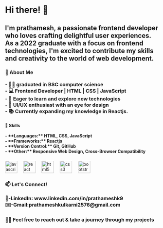 <h1 align="left">Hi there! 👋</h1>

###

<h2 align="left">I'm prathamesh, a passionate frontend developer who loves crafting delightful user experiences. As a 2022 graduate with a focus on frontend technologies, I'm excited to contribute my skills and creativity to the world of web development.</h2>

###

<h3 align="left">🚀 About Me<br><br>- 👩‍🎓  graduated in BSC computer science<br>- 💻 Frontend Developer | HTML | CSS | JavaScript<br>- 🌱 Eager to learn and explore new technologies<br>- 🎨 UI/UX enthusiast with an eye for design<br>- 📚 Currently expanding my knowledge in Reactjs.</h3>

###

<h4 align="left">🔧 Skills<br><br>- **Languages:** HTML, CSS, JavaScript<br>- **Frameworks:** Reactjs<br>- **Version Control:** Git, GitHub<br>- **Other:** Responsive Web Design, Cross-Browser Compatibility</h4>

###

<div align="left">
  <img src="https://cdn.jsdelivr.net/gh/devicons/devicon/icons/javascript/javascript-original.svg" height="40" alt="javascript logo"  />
  <img width="12" />
  <img src="https://cdn.jsdelivr.net/gh/devicons/devicon/icons/react/react-original.svg" height="40" alt="react logo"  />
  <img width="12" />
  <img src="https://cdn.jsdelivr.net/gh/devicons/devicon/icons/html5/html5-original.svg" height="40" alt="html5 logo"  />
  <img width="12" />
  <img src="https://cdn.jsdelivr.net/gh/devicons/devicon/icons/css3/css3-original.svg" height="40" alt="css3 logo"  />
  <img width="12" />
  <img src="https://cdn.jsdelivr.net/gh/devicons/devicon/icons/bootstrap/bootstrap-original.svg" height="40" alt="bootstrap logo"  />
</div>

###

<h3 align="left">📫 Let's Connect!<br><br>🔗-LinkedIn: www.linkedin.com/in/prathameshk9<br>✉️-Gmail:prathameshkulkarni2576@gmail.com</h3>

###

<h3 align="left">🕵️‍♂️ Feel free to reach out  & take a journey through my projects</h3>

###

